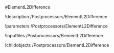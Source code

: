 <!-- MOOSE Object Documentation Stub: Remove this when content is added. -->
#ElementL2Difference

!description /Postprocessors/ElementL2Difference

!parameters /Postprocessors/ElementL2Difference

!inputfiles /Postprocessors/ElementL2Difference

!childobjects /Postprocessors/ElementL2Difference
